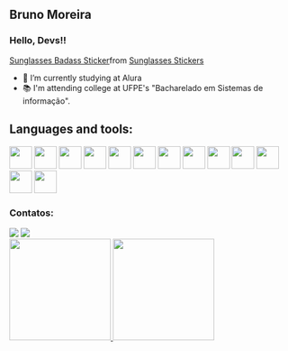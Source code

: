 ## Bruno Moreira
### Hello, Devs!!

<div class="tenor-gif-embed" data-postid="14386279" data-share-method="host" data-aspect-ratio="1.78771" data-width="100%"><a href="https://tenor.com/view/sunglasses-badass-simba-spiderman-marvel-gif-14386279">Sunglasses Badass Sticker</a>from <a href="https://tenor.com/search/sunglasses-stickers">Sunglasses Stickers</a></div> <script type="text/javascript" async src="https://tenor.com/embed.js"></script>

- 🌱 I’m currently studying at Alura
- 📚 I'm attending college at UFPE's "Bacharelado em Sistemas de informação".

## Languages and tools:

            
<img src="https://cdn.jsdelivr.net/gh/devicons/devicon/icons/css3/css3-plain-wordmark.svg" width="40" height="40"/>           <img src="https://cdn.jsdelivr.net/gh/devicons/devicon/icons/html5/html5-plain-wordmark.svg" width="40" height="40"/>              <img src="https://cdn.jsdelivr.net/gh/devicons/devicon/icons/javascript/javascript-original.svg" width="40" height="40"/>          <img src="https://cdn.jsdelivr.net/gh/devicons/devicon/icons/react/react-original-wordmark.svg" width="40" height="40"/>           <img src="https://cdn.jsdelivr.net/gh/devicons/devicon/icons/typescript/typescript-plain.svg" width="40" height="40" />            <img src="https://cdn.jsdelivr.net/gh/devicons/devicon/icons/jquery/jquery-plain-wordmark.svg" width="40" height="40" />           <img src="https://cdn.jsdelivr.net/gh/devicons/devicon/icons/nextjs/nextjs-original-wordmark.svg"  width="40" height="40"/>        <img src="https://cdn.jsdelivr.net/gh/devicons/devicon/icons/vuejs/vuejs-original-wordmark.svg" width="40" height="40" />          <img src="https://cdn.jsdelivr.net/gh/devicons/devicon/icons/git/git-original.svg" width="40" height="40" />                       <img src="https://cdn.jsdelivr.net/gh/devicons/devicon/icons/eslint/eslint-original-wordmark.svg" width="40" height="40"  />       <img src="https://cdn.jsdelivr.net/gh/devicons/devicon/icons/bootstrap/bootstrap-plain-wordmark.svg" width="40" height="40" />     <img src="https://cdn.jsdelivr.net/gh/devicons/devicon/icons/python/python-original-wordmark.svg" width="40" height="40" />        <img src="https://cdn.jsdelivr.net/gh/devicons/devicon/icons/canva/canva-original.svg" width="40" height="40"  />
            

            
 ### Contatos:

<div>
  <a href = "mailto:brunom764@gmail.com"><img src="https://img.shields.io/badge/Gmail-D14836?style=for-the-badge&logo=gmail&logoColor=white" target="_blank"></a>      
  <a href="https://www.linkedin.com/in/bruno-miguel-a08022239/" target="_blank"><img src="https://img.shields.io/badge/-LinkedIn-%230077B5?style=for-the-badge&logo=linkedin&logoColor=white" target="_blank"></a>   
</div>
          
<div>
<a href="https://github.com/seu-usuário-aqui">
<img height="180em" src="https://github-readme-stats.vercel.app/api/top-langs/?username=brunom764&layout=compact&langs_count=7&theme=dracula"/>
<img height="180em" src="https://github-readme-stats.vercel.app/api?username=brunom764&show_icons=true&theme=dracula&include_all_commits=true&count_private=true"/>
</div>
